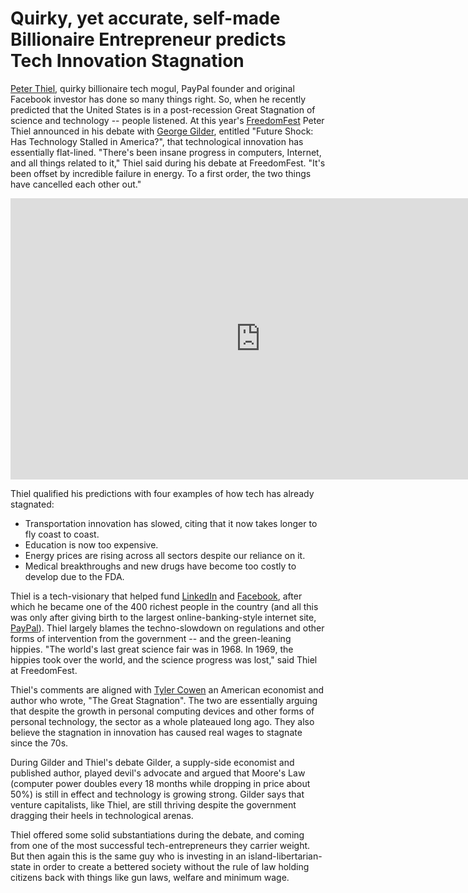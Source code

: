 # Quirky, yet accurate, self-made Billionaire Entrepreneur predicts Tech Innovation Stagnation

<a href="http://en.wikipedia.org/wiki/Peter_Thiel">Peter Thiel</a>, quirky billionaire tech mogul, PayPal founder and original Facebook investor has done so many things right. So, when he recently predicted that the United States is in a post-recession Great Stagnation of science and technology -- people listened. At this year's <a href="http://freedomfest.com/">FreedomFest</a> Peter Thiel announced in his debate with <a href="http://en.wikipedia.org/wiki/George_Gilder">George Gilder</a>, entitled "Future Shock: Has Technology Stalled in America?", that technological innovation has essentially flat-lined. "There's been insane progress in computers, Internet, and all things related to it," Thiel said during his debate at FreedomFest. "It's been offset by incredible failure in energy. To a first order, the two things have cancelled each other out."

<iframe width="800" height="450" src="https://www.youtube.com/embed/tu4VkOBq4NE" title="YouTube video player" frameborder="0" allow="accelerometer; autoplay; clipboard-write; encrypted-media; gyroscope; picture-in-picture; web-share" referrerpolicy="strict-origin-when-cross-origin" allowfullscreen></iframe>

Thiel qualified his predictions with four examples of how tech has already stagnated:

- Transportation innovation has slowed, citing that it now takes longer to fly coast to coast.
- Education is now too expensive.
- Energy prices are rising across all sectors despite our reliance on it.
- Medical breakthroughs and new drugs have become too costly to develop due to the FDA.

Thiel is a tech-visionary that helped fund <a href="http://www.linkedin.com/">LinkedIn</a> and <a href="https://www.facebook.com/">Facebook</a>, after which  he became one of the 400 richest people in the country (and all this was only after giving birth to the largest online-banking-style internet site, <a href="http://www.paypal.com/">PayPal</a>). Thiel largely blames the techno-slowdown on regulations and other forms of intervention from the government -- and the green-leaning hippies. "The world's last great science fair was in 1968. In 1969, the hippies took over the world, and the science progress was lost," said Thiel at FreedomFest. 

Thiel's comments are aligned with <a href="http://en.wikipedia.org/wiki/Tyler_Cowen">Tyler Cowen</a> an American economist and author who wrote, "The Great Stagnation". The two are essentially arguing that despite the growth in personal computing devices and other forms of personal technology, the sector as a whole plateaued long ago. They also believe the stagnation in innovation has caused real wages to stagnate since the 70s.

During Gilder and Thiel's debate Gilder, a supply-side economist and published author, played devil's advocate and argued that Moore's Law (computer power doubles every 18 months while dropping in price about 50%) is still in effect and technology is growing strong. Gilder says that venture capitalists, like Thiel, are still thriving despite the government dragging their heels in technological arenas. 

Thiel offered some solid substantiations during the debate, and coming from one of the most successful tech-entrepreneurs they carrier weight. But then again this is the same guy who is investing in an island-libertarian-state in order to create a bettered society without the rule of law holding citizens back with things like gun laws, welfare and minimum wage.
